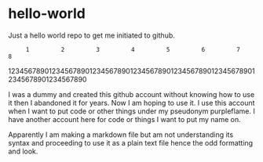 # hello-world
Just a hello world repo to get me initiated to github.

         1         2         3         4         5         6         7         8
12345678901234567890123456789012345678901234567890123456789012345678901234567890

I was a dummy and created this github account without knowing how to use it then
I abandoned it for years. Now I am hoping to use it. I use this account when I 
want to put code or other things under my pseudonym purpleflame. I have another 
account here for code or things I want to put my name on.

Apparently I am making a markdown file but am not understanding its syntax and
proceeding to use it as a plain text file hence the odd formatting and look.
